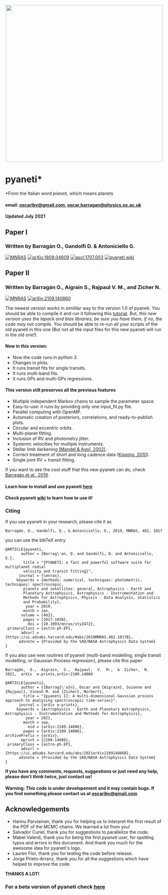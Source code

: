 <p align="center">
  <img width = "500" src="./src/images/logo_pyaneti.png"/>
</p>

# __pyaneti__*
*From the Italian word _pianeti_, which means planets

#### email: oscaribv@gmail.com, oscar.barragan@physics.ox.ac.uk
#### Updated July 2021

## Paper I
### Written by Barragán O., Gandolfi D. & Antoniciello G.

<a href="https://academic.oup.com/mnras/advance-article/doi/10.1093/mnras/sty2472/5094600"><img src="https://img.shields.io/badge/MNRAS-2019,482,1017-blueviolet.svg" alt="MNRAS" /></a>
<a href="https://arxiv.org/abs/1809.04609"><img src="https://img.shields.io/badge/arXiv-1809.04609-green.svg" alt="arXiv:1809.04609" /></a>
<a href="http://ascl.net/1707.003"><img src="https://img.shields.io/badge/ascl-1707.003-green.svg" alt="ascl:1707.003" /></a>
<a href="https://github.com/oscaribv/pyaneti/wiki"><img src="https://img.shields.io/badge/wiki-building-yellow.svg" alt="pyaneti wiki" /></a>

## Paper II
### Written by Barragán O., Aigrain S., Rajpaul V. M., and Zicher N.

<a href="https://academic.oup.com/mnras/advance-article-abstract/doi/10.1093/mnras/stab2889/6383008"><img src="https://img.shields.io/badge/MNRAS-2021, in press.-blueviolet.svg" alt="MNRAS" /></a>
<a href="https://arxiv.org/abs/2109.14086"><img src="https://img.shields.io/badge/arXiv-2109.140860-green.svg" alt="arXiv:2109.140860" /></a>

The newest version works in simililar way to the version 1.0 of pyaneti. You should be able to compile it and run it following
this [tutorial](https://github.com/oscaribv/pyaneti/wiki). 
But, *this new version uses the lapack and blas libraries, be sure you have them, if no, the code may not compile*. You should be able to re-run all your scripts of the old pyaneti in this one (But not all the
input files for this new pyaneti will run in the old one!). 

#### New in this version:

* Now the code runs in _python 3_.
* Changes in plots.
* It runs transit fits for single transits.
* It runs multi-band fits.
* It runs GPs and multi-GPs regressions.

#### This version still preserves all the previous features

* Multiple independent Markov chains to sample the parameter space.
* Easy-to-use: it runs by providing only one input_fit.py file.
* Parallel computing with OpenMP.
* Automatic creation of posteriors, correlations, and ready-to-publish plots.
* Circular and eccentric orbits.
* Multi-planet fitting.
* Inclusion of RV and photometry jitter.
* Systemic velocities for multiple instruments.
* Stellar limb darkening [(Mandel & Agol, 2002)](http://iopscience.iop.org/article/10.1086/345520/meta#artAbst).
* Correct treatment of short and long cadence data ([Kipping, 2010](http://mnras.oxfordjournals.org/content/408/3/1758)).
* Single joint RV + transit fitting.

If you want to see the cool stuff that this new pyaneti can do, check 
[Barragán et al., 2019](https://academic.oup.com/mnras/article-abstract/490/1/698/5569669?redirectedFrom=fulltext).

#### Learn how to install and use pyaneti [here](https://github.com/oscaribv/pyaneti/wiki/Start-to-use-pyaneti-now!)


#### Check pyaneti [wiki](https://github.com/oscaribv/pyaneti/wiki) to learn how to use it!


### Citing

If you use pyaneti in your research, please cite it as

```
Barragán, O., Gandolfi, D., & Antoniciello, G., 2019, MNRAS, 482, 1017
```

you can use the bibTeX entry

```
@ARTICLE{pyaneti,
       author = {Barrag\'an, O. and Gandolfi, D. and Antoniciello, G.},
        title = "{PYANETI: a fast and powerful software suite for multiplanet radial
        velocity and transit fitting}",
      journal = {\mnras},
     keywords = {methods: numerical, techniques: photometric, techniques: spectroscopic,
        planets and satellites: general, Astrophysics - Earth and
        Planetary Astrophysics, Astrophysics - Instrumentation and
        Methods for Astrophysics, Physics - Data Analysis, Statistics
        and Probability},
         year = 2019,
        month = Jan,
       volume = {482},
        pages = {1017-1030},
          doi = {10.1093/mnras/sty2472},
 primaryClass = {astro-ph.EP},
       adsurl = {https://ui.adsabs.harvard.edu/#abs/2019MNRAS.482.1017B},
      adsnote = {Provided by the SAO/NASA Astrophysics Data System}
}
```

If you also use new routines of pyaneti (multi-band modelling, single transit modelling, or Gaussian Process regression), please cite this paper

```
Barragán,  O.,  Aigrain,  S.,  Rajpaul,  V.  M.,  &  Zicher,  N.  2021,  arXiv  e-prints,arXiv:2109.14086
```

```
@ARTICLE{pyaneti2,
       author = {{Barrag{\'a}n}, Oscar and {Aigrain}, Suzanne and {Rajpaul}, Vinesh M. and {Zicher}, Norbert},
        title = "{pyaneti II: A multi-dimensional Gaussian process approach to analysing spectroscopic time-series}",
      journal = {arXiv e-prints},
     keywords = {Astrophysics - Earth and Planetary Astrophysics, Astrophysics - Instrumentation and Methods for Astrophysics},
         year = 2021,
        month = sep,
          eid = {arXiv:2109.14086},
        pages = {arXiv:2109.14086},
archivePrefix = {arXiv},
       eprint = {2109.14086},
 primaryClass = {astro-ph.EP},
       adsurl = {https://ui.adsabs.harvard.edu/abs/2021arXiv210914086B},
      adsnote = {Provided by the SAO/NASA Astrophysics Data System}
}
```


**If you have any comments, requests, suggestions or just need any help, please don't think twice, just contact us!**

#### Warning: This code is under developement and it may contain bugs. If you find something please contact us at oscaribv@gmail.com

## Acknowledgements
* Hannu Parviainen, thank you for helping us to interpret the first result of the PDF of the MCMC chains. We learned a lot from you!
* Salvador Curiel, thank you for  suggestions to parallelize the code.
* Mabel Valerdi, thank you for being the first _pyaneti_ user, for spotting typos and errors in this document. And thank you much for the awesome idea for pyaneti's logo.
* Lauren Flor, thank you for testing the code before release.
* Jorge Prieto-Arranz, thank you for all the suggestions which have helped to improve the code.

**THANKS A LOT!**


### For a beta version of pyaneti check [here](https://github.com/oscaribv/pyaneti-dev)
